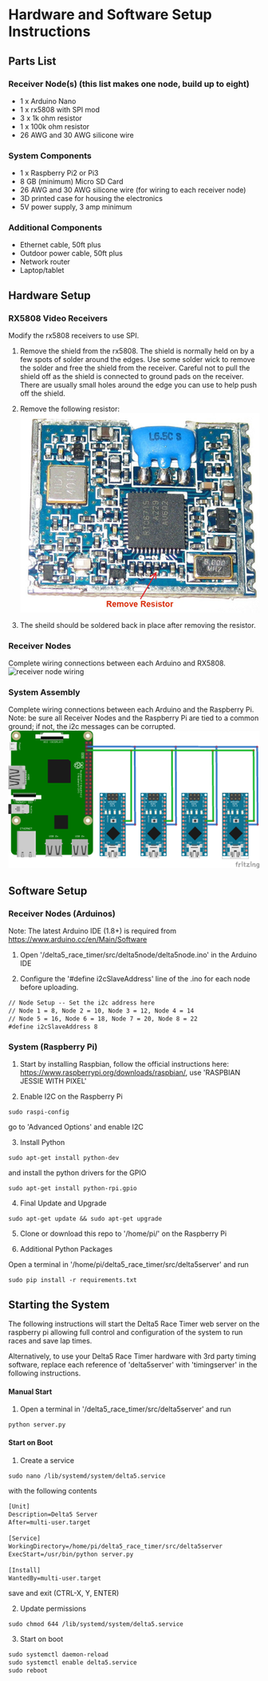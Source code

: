 # Hardware and Software Setup Instructions

## Parts List

### Receiver Node(s) (this list makes one node, build up to eight)
* 1 x Arduino Nano
* 1 x rx5808 with SPI mod
* 3 x 1k ohm resistor
* 1 x 100k ohm resistor
* 26 AWG and 30 AWG silicone wire

### System Components
* 1 x Raspberry Pi2 or Pi3
* 8 GB (minimum) Micro SD Card
* 26 AWG and 30 AWG silicone wire (for wiring to each receiver node)
* 3D printed case for housing the electronics
* 5V power supply, 3 amp minimum

### Additional Components
* Ethernet cable, 50ft plus
* Outdoor power cable, 50ft plus
* Network router
* Laptop/tablet

## Hardware Setup

### RX5808 Video Receivers
Modify the rx5808 receivers to use SPI.

1. Remove the shield from the rx5808. The shield is normally held on by a few spots of solder around the edges. Use some solder wick to remove the solder and free the shield from the receiver. Careful not to pull the shield off as the shield is connected to ground pads on the receiver. There are usually small holes around the edge you can use to help push off the shield.

2. Remove the following resistor:
![rx5808 spi mod](img/rx5808-new-top.jpg)

3. The sheild should be soldered back in place after removing the resistor.

### Receiver Nodes
Complete wiring connections between each Arduino and RX5808.
![receiver node wiring](img/Receivernode.png)

### System Assembly
Complete wiring connections between each Arduino and the Raspberry Pi.
Note: be sure all Receiver Nodes and the Raspberry Pi are tied to a common ground; if not, the i2c messages can be corrupted.
![system wiring](img/D5-i2c.png)

## Software Setup

### Receiver Nodes (Arduinos)
Note: The latest Arduino IDE (1.8+) is required from https://www.arduino.cc/en/Main/Software

1. Open '/delta5_race_timer/src/delta5node/delta5node.ino' in the Arduino IDE

2. Configure the '#define i2cSlaveAddress' line of the .ino for each node before uploading.
```
// Node Setup -- Set the i2c address here
// Node 1 = 8, Node 2 = 10, Node 3 = 12, Node 4 = 14
// Node 5 = 16, Node 6 = 18, Node 7 = 20, Node 8 = 22
#define i2cSlaveAddress 8
```

### System (Raspberry Pi)
1. Start by installing Raspbian, follow the official instructions here: https://www.raspberrypi.org/downloads/raspbian/, use 'RASPBIAN JESSIE WITH PIXEL'

2. Enable I2C on the Raspberry Pi
```
sudo raspi-config
```
go to 'Advanced Options' and enable I2C

3. Install Python
```
sudo apt-get install python-dev
```
and install the python drivers for the GPIO
```
sudo apt-get install python-rpi.gpio
```

4. Final Update and Upgrade
```
sudo apt-get update && sudo apt-get upgrade
```

5. Clone or download this repo to '/home/pi/' on the Raspberry Pi

6. Additional Python Packages

Open a terminal in '/home/pi/delta5_race_timer/src/delta5server' and run
```
sudo pip install -r requirements.txt
```

## Starting the System

The following instructions will start the Delta5 Race Timer web server on the raspberry pi allowing full control and configuration of the system to run races and save lap times.  

Alternatively, to use your Delta5 Race Timer hardware with 3rd party timing software, replace each reference of 'delta5server' with 'timingserver' in the following instructions.

#### Manual Start
1. Open a terminal in '/delta5_race_timer/src/delta5server' and run
```
python server.py
```

#### Start on Boot
1. Create a service
```
sudo nano /lib/systemd/system/delta5.service
```
with the following contents
```
[Unit]
Description=Delta5 Server
After=multi-user.target

[Service]
WorkingDirectory=/home/pi/delta5_race_timer/src/delta5server
ExecStart=/usr/bin/python server.py

[Install]
WantedBy=multi-user.target
```
save and exit (CTRL-X, Y, ENTER)

2. Update permissions
```
sudo chmod 644 /lib/systemd/system/delta5.service
```

3. Start on boot
```
sudo systemctl daemon-reload
sudo systemctl enable delta5.service
sudo reboot
```
